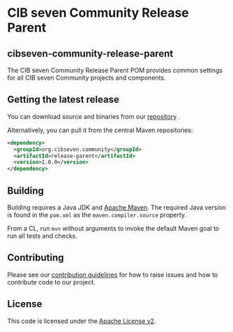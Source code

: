 CIB seven Community Release Parent
===================

## cibseven-community-release-parent

The CIB seven Community Release Parent POM provides common settings for all CIB seven Community projects and components.

## Getting the latest release

You can download source and binaries from our [repository](https://artifacts.cibseven.org/) .

Alternatively, you can pull it from the central Maven repositories:

```xml
<dependency>
  <groupId>org.cibseven.community</groupId>
  <artifactId>release-parent</artifactId>
  <version>1.0.0</version>
</dependency>
```

## Building

Building requires a Java JDK and [Apache Maven](https://maven.apache.org/).
The required Java version is found in the `pom.xml` as the `maven.compiler.source` property.

From a CL, run `mvn` without arguments to invoke the default Maven goal to run all tests and checks.

## Contributing

Please see our [contribution guidelines](https://github.com/cibseven/cibseven/blob/main/CONTRIBUTING.md) for how to raise issues and how to contribute code to our project.

## License

This code is licensed under the [Apache License v2](https://www.apache.org/licenses/LICENSE-2.0).

